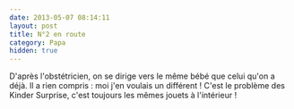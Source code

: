 ```yaml
---
date: 2013-05-07 08:14:11
layout: post
title: N°2 en route
category: Papa
hidden: true
---
```


D'après l'obstétricien, on se dirige vers le même bébé que celui qu'on a déjà. Il a rien compris : moi j'en voulais un différent ! C'est le problème des Kinder Surprise, c'est toujours les mêmes jouets à l'intérieur !
